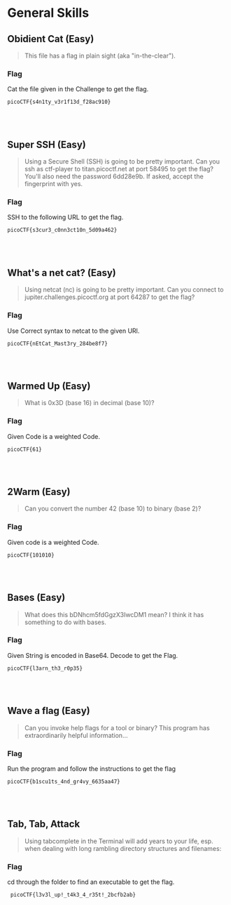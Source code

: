 # General Skills

## Obidient Cat (Easy)
>This file has a flag in plain sight (aka "in-the-clear"). 

### Flag
Cat the file given in the Challenge to get the flag.
```
picoCTF{s4n1ty_v3r1f13d_f28ac910}
```
<br>
<br>

## Super SSH (Easy)
>Using a Secure Shell (SSH) is going to be pretty important.
Can you ssh as ctf-player to titan.picoctf.net at port 58495 to get the flag?
You'll also need the password 6dd28e9b. If asked, accept the fingerprint with yes.

### Flag
SSH to the following URL to get the flag.
```
picoCTF{s3cur3_c0nn3ct10n_5d09a462}
```
<br>
<br>

## What's a net cat? (Easy)
>Using netcat (nc) is going to be pretty important. Can you connect to jupiter.challenges.picoctf.org at port 64287 to get the flag?

### Flag
Use Correct syntax to netcat to the given URl.
```
picoCTF{nEtCat_Mast3ry_284be8f7}
```
<br>
<br>

## Warmed Up (Easy)
>What is 0x3D (base 16) in decimal (base 10)?

### Flag
Given Code is a weighted Code.
```
picoCTF{61}
```
<br>
<br>

## 2Warm (Easy)
>Can you convert the number 42 (base 10) to binary (base 2)?

### Flag
Given code is a weighted Code.
```
picoCTF{101010}
```
<br>
<br>

## Bases (Easy)
>What does this bDNhcm5fdGgzX3IwcDM1 mean? I think it has something to do with bases.


### Flag
Given String is encoded in Base64. Decode to get the Flag.
```
picoCTF{l3arn_th3_r0p35}
```
<br>
<br>

## Wave a flag (Easy)
>Can you invoke help flags for a tool or binary? This program has extraordinarily helpful information...

### Flag
Run the program and follow the instructions to get the flag
```
picoCTF{b1scu1ts_4nd_gr4vy_6635aa47}
```
<br>
<br>

## Tab, Tab, Attack
>Using tabcomplete in the Terminal will add years to your life, esp. when dealing with long rambling directory structures and filenames:

### Flag
cd through the folder to find an executable to get the flag. 
```
 picoCTF{l3v3l_up!_t4k3_4_r35t!_2bcfb2ab}
```
<br>
<br>

##


